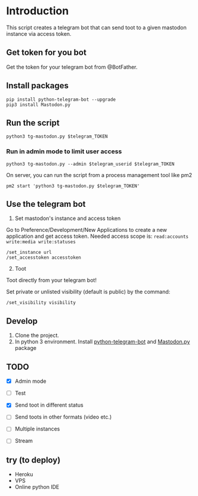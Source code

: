 # Introduction
This script creates a telegram bot that can send toot to a given mastodon instance via access token.

## Get token for you bot
Get the token for your telegram bot from @BotFather.

## Install packages
```
pip install python-telegram-bot --upgrade
pip3 install Mastodon.py
```

## Run the script
```
python3 tg-mastodon.py $telegram_TOKEN
```
### Run in admin mode to limit user access
```
python3 tg-mastodon.py --admin $telegram_userid $telegram_TOKEN
```

On server, you can run the script from a process management tool like pm2
```
pm2 start 'python3 tg-mastodon.py $telegram_TOKEN'
```

## Use the telegram bot
1. Set mastodon's instance and access token

Go to Preference/Development/New Applications to create a new application and get access token.
Needed access scope is: `read:accounts write:media write:statuses`

```
/set_instance url
/set_accesstoken accesstoken
```

2. Toot

Toot directly from your telegram bot!

Set private or unlisted visibility (default is public) by the command:
```
/set_visibility visibility 
```


## Develop
1. Clone the project. 
2. In python 3 environment. 
Install [python-telegram-bot](https://github.com/python-telegram-bot/python-telegram-bot) and [Mastodon.py](https://github.com/halcy/Mastodon.py) package


## TODO
- [x] Admin mode
- [ ] Test
- [x] Send toot in different status
- [ ] Send toots in other formats (video etc.)
- [ ] Multiple instances
- [ ] Stream


## try (to deploy)
- Heroku
- VPS
- Online python IDE
